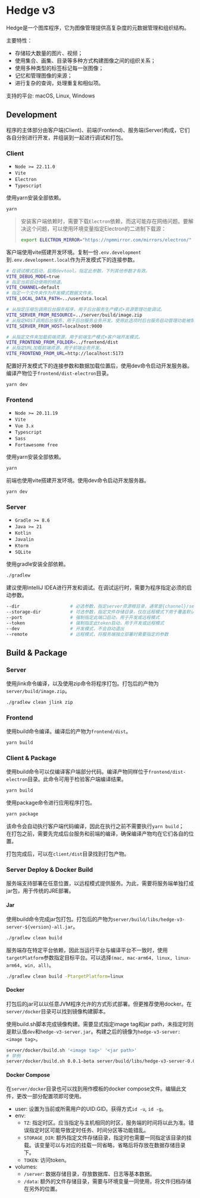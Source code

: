 # Hedge v3

Hedge是一个图库程序，它为图像管理提供高复杂度的元数据管理和组织结构。

主要特性：
* 存储较大数量的图片、视频；
* 使用集合、画集、目录等多种方式构建图像之间的组织关系；
* 使用多种类型的标签标记每一张图像；
* 记忆和管理图像的来源；
* 进行复杂的查询，处理重复和相似项。

支持的平台: macOS, Linux, Windows

## Development

程序的主体部分由客户端(Client)、前端(Frontend)、服务端(Server)构成，它们各自分别进行开发，并组装到一起进行调试和打包。

### Client

* `Node >= 22.11.0`
* `Vite`
* `Electron`
* `Typescript`

使用yarn安装全部依赖。
```sh
yarn
```

> 安装客户端依赖时，需要下载`Electron`依赖，而这可能存在网络问题。要解决这个问题，可以使用环境变量指定Electron的二进制下载源：
> ```sh
> export ELECTRON_MIRROR="https://npmmirror.com/mirrors/electron/"
> ```

客户端使用vite搭建开发环境。复制一份`.env.development`到`.env.development.local`作为开发模式下的连接参数。
```sh
# 在调试模式启动，启用devtool。指定此参数，下列其他参数才有效。
VITE_DEBUG_MODE=true
# 指定当前启动使用的频道。
VITE_CHANNEL=default
# 指定一个文件夹作为开发模式数据文件夹。
VITE_LOCAL_DATA_PATH=../userdata.local

# 从指定压缩包调用后台服务程序，用于后台服务生产模式+资源管理功能调试。
VITE_SERVER_FROM_RESOURCE=../server/build/image.zip
# 从指定HOST调用后台服务，用于后台服务业务开发。使用此选项时后台服务启动管理功能被禁用。
VITE_SERVER_FROM_HOST=localhost:9000

# 从指定文件夹加载前端资源，用于前端生产模式+客户端开发模式。
VITE_FRONTEND_FROM_FOLDER=../frontend/dist
# 从指定URL加载前端资源，用于前端业务开发。
VITE_FRONTEND_FROM_URL=http://localhost:5173
```
配置好开发模式下的连接参数和数据加载位置后，使用dev命令启动开发服务器。编译产物位于`frontend/dist-electron`目录。
```sh
yarn dev
```

### Frontend

* `Node >= 20.11.19`
* `Vite`
* `Vue 3.x`
* `Typescript`
* `Sass`
* `Fortawesome free`

使用yarn安装全部依赖。
```sh
yarn
```

前端也使用vite搭建开发环境。使用dev命令启动开发服务器。
```sh
yarn dev
```

### Server

* `Gradle >= 8.6`
* `Java >= 21`
* `Kotlin`
* `Javalin`
* `Ktorm`
* `SQLite`

使用gradle安装全部依赖。
```sh
./gradlew
```

建议使用IntelliJ IDEA进行开发和调试。在调试运行时，需要为程序指定必须的启动参数。
```sh
--dir                   # 必选参数，指定server资源根目录，通常是{channel}/server目录
--storage-dir           # 可选参数，指定文件存储目录，仅在远程模式下用于覆盖默认存储位置使用
--port                  # 强制指定此端口启动，用于开发或远程模式
--token                 # 强制指定此token启动，用于开发或远程模式
--dev                   # 开发模式，不会自动退出
--remote                # 远程模式，将服务端独立部署时需要指定的参数
```

## Build & Package

### Server

使用jlink命令编译，以及使用zip命令将程序打包。打包后的产物为`server/build/image.zip`。
```sh
./gradlew clean jlink zip
```

### Frontend

使用build命令编译。编译后的产物为`frontend/dist`。
```sh
yarn build
```

### Client & Package

使用build命令可以仅编译客户端部分代码。编译产物同样位于`frontend/dist-electron`目录。此命令可用于检验客户端编译结果。
```sh
yarn build
```

使用package命令进行应用程序打包。
```sh
yarn package
```
该命令会自动执行客户端代码编译，因此在执行之前不需要执行`yarn build`；  
在打包之前，需要先完成后台服务和前端的编译，确保编译产物均在它们各自的位置。

打包完成后，可以在`client/dist`目录找到打包产物。

### Server Deploy & Docker Build

服务端支持部署在任意位置，以远程模式提供服务。为此，需要将服务端单独打成jar包，用于传统的JRE部署。

#### Jar

使用build命令完成jar包打包。打包后的产物为`server/build/libs/hedge-v3-server-${version}-all.jar`。
```sh
./gradlew clean build
```
服务端存在特定平台依赖，因此当运行平台与编译平台不一致时，使用`targetPlatform`参数指定目标平台。可以选择`(mac, mac-arm64, linux, linux-arm64, win, all)`。
```sh
./gradlew clean build -PtargetPlatform=linux
```

#### Docker

打包后的jar可以以任意JVM程序允许的方式形式部署。但更推荐使用docker。在`server/docker`目录可以找到镜像构建脚本。

使用build.sh脚本完成镜像构建。需要显式指定image tag和jar path，未指定时则是默认值`dev`和`hedge-v3-server.jar`。构建之后的镜像为`hedge-v3-server:<image tag>`。
```sh
server/docker/build.sh '<image tag>' '<jar path>'
# 举例
server/docker/build.sh 0.0.1-beta server/build/libs/hedge-v3-server-0.0.1-beta-all.jar
```

#### Docker Compose

在`server/docker`目录也可以找到用作模板的docker compose文件。编辑此文件，更改一部分配置项即可使用。
* user: 设置为当前或所需用户的UID:GID。获得方式`id -u`, `id -g`。
* env:
    - `TZ`: 指定时区。应当指定与主机相同的时区，服务端的时间将以此为准。错误指定时区可能导致定时任务、时间分区等功能错乱。
    - `STORAGE_DIR`: 额外指定文件存储目录，指定时也需要一同指定该目录的挂载。该变量可以与对应的挂载一同省略，省略后将存放在数据存储目录下。
    - `TOKEN`: 访问token。
* volumes:
    - `/server`: 数据存储目录，存放数据库、日志等基本数据。
    - `/data`: 额外的文件存储目录，需要与环境变量一同使用，将文件归档存储在另外的位置。
